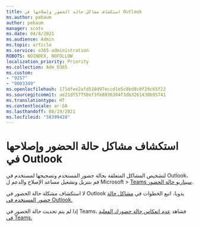 ```yaml
---
title: استكشاف مشاكل حالة الحضور وإصلاحها في Outlook
ms.author: pebaum
author: pebaum
manager: scotv
ms.date: 04/8/2021
ms.audience: Admin
ms.topic: article
ms.service: o365-administration
ROBOTS: NOINDEX, NOFOLLOW
localization_priority: Priority
ms.collection: Adm_O365
ms.custom:
- "9257"
- "9003349"
ms.openlocfilehash: 171dfee2afd510d97eccd1e5c8bd8c0f29c65f22
ms.sourcegitcommit: ae21df57f58ef3fe8036304f3db3261430b95741
ms.translationtype: HT
ms.contentlocale: ar-SA
ms.lasthandoff: 08/19/2021
ms.locfileid: "58399428"
---
```

# <a name="troubleshoot-presence-issues-in-outlook"></a>استكشاف مشاكل حالة الحضور وإصلاحها في Outlook

لتشخيص المشاكل المتعلقة بحالة حضور المستخدم وتصحيحها لمستخدم في Outlook، قم بتنزيل وتشغيل مساعد الإصلاح والدعم ل Microsoft > [Teams سيناريو حالة الحضور](https://aka.ms/SaRA-TeamsPresenceScenario).

لا استكشاف مشكلة حالة الحضور في Outlook يدويا، اتبع الخطوات في [مشاكل حالة حضور المستخدم في Outlook.](https://docs.microsoft.com/microsoftteams/troubleshoot/teams-im-presence/issues-with-presence-in-outlook)

إذا لم يتم تحديث حالة الحضور في Teams، فشاهد [عدم انعكاس حالة حضورك الفعلية في Teams.](https://docs.microsoft.com/microsoftteams/troubleshoot/teams-im-presence/presence-not-show-actual-status)

